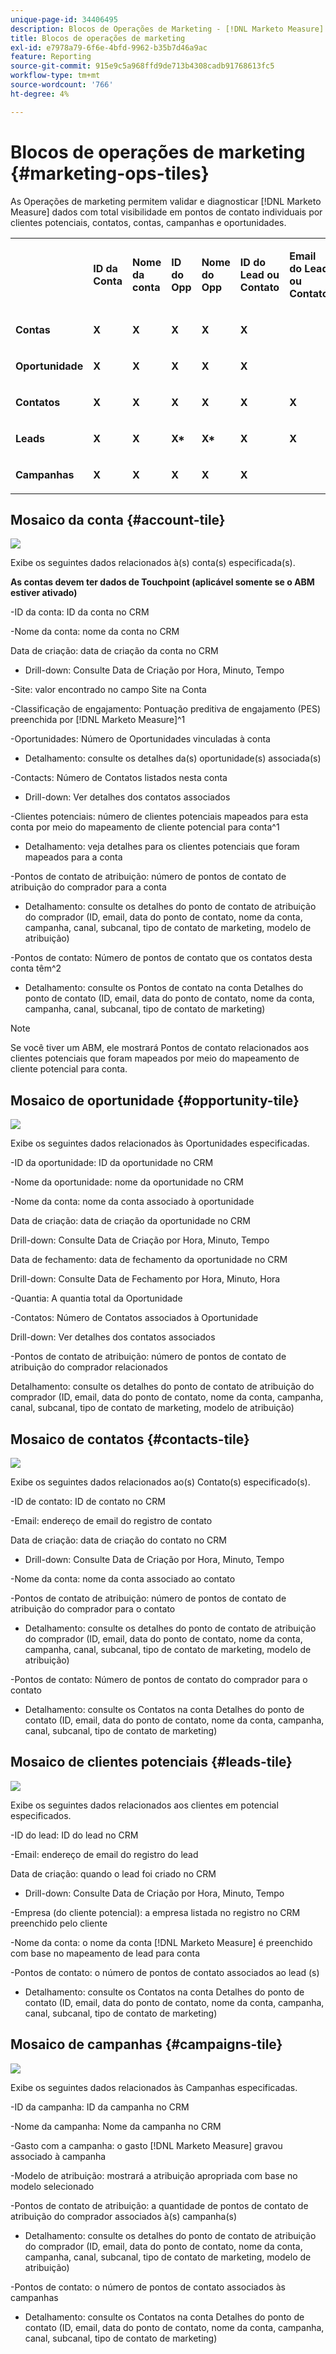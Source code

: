 ```yaml
---
unique-page-id: 34406495
description: Blocos de Operações de Marketing - [!DNL Marketo Measure]
title: Blocos de operações de marketing
exl-id: e7978a79-6f6e-4bfd-9962-b35b7d46a9ac
feature: Reporting
source-git-commit: 915e9c5a968ffd9de713b4308cadb91768613fc5
workflow-type: tm+mt
source-wordcount: '766'
ht-degree: 4%

---
```


# Blocos de operações de marketing {#marketing-ops-tiles}

As Operações de marketing permitem validar e diagnosticar [!DNL Marketo Measure] dados com total visibilidade em pontos de contato individuais por clientes potenciais, contatos, contas, campanhas e oportunidades.

<table> 
 <colgroup> 
  <col> 
  <col> 
  <col> 
  <col> 
  <col> 
  <col> 
  <col> 
  <col> 
  <col> 
  <col> 
  <col> 
  <col> 
  <col> 
 </colgroup> 
 <tbody> 
  <tr> 
   <td><br></td> 
   <td><p><strong>ID da Conta</strong></p></td> 
   <td><p><strong>Nome da conta</strong></p></td> 
   <td><p><strong>ID do Opp</strong></p></td> 
   <td><p><strong>Nome do Opp</strong></p></td> 
   <td><p><strong>ID do Lead ou Contato</strong></p></td> 
   <td><p><strong>Email do Lead ou Contato</strong></p></td> 
   <td><p><strong>ID da campanha</strong></p></td> 
   <td><p><strong>Oportunidade Ganha</strong></p></td> 
   <td><p><strong>Data de criação do aplicativo</strong></p></td> 
   <td><p><strong>Data de Fechamento do Opp</strong></p></td> 
   <td><p><strong>Data do touchpoint</strong></p></td> 
   <td><p><strong>Modelo de atribuição</strong></p></td> 
  </tr> 
  <tr> 
   <td><p><strong>Contas</strong></p></td> 
   <td><strong>X</strong></td> 
   <td><strong>X</strong></td> 
   <td><strong>X</strong></td> 
   <td><strong>X</strong></td> 
   <td><strong>X</strong></td> 
   <td><br></td> 
   <td><strong>X</strong></td> 
   <td><strong>X</strong></td> 
   <td><strong>X</strong></td> 
   <td><strong>X</strong></td> 
   <td><strong>X</strong></td> 
   <td><strong>X</strong></td> 
  </tr> 
  <tr> 
   <td><p><strong>Oportunidade</strong></p></td> 
   <td><strong>X</strong></td> 
   <td><strong>X</strong></td> 
   <td><strong>X</strong></td> 
   <td><strong>X</strong></td> 
   <td><strong>X</strong></td> 
   <td><br></td> 
   <td><strong>X</strong></td> 
   <td><strong>X</strong></td> 
   <td><strong>X</strong></td> 
   <td><strong>X</strong></td> 
   <td><strong>X</strong></td> 
   <td><strong>X</strong></td> 
  </tr> 
  <tr> 
   <td><p><strong>Contatos</strong></p></td> 
   <td><strong>X</strong></td> 
   <td><strong>X</strong></td> 
   <td><strong>X</strong></td> 
   <td><strong>X</strong></td> 
   <td><strong>X</strong></td> 
   <td><strong>X</strong></td> 
   <td><strong>X</strong></td> 
   <td><strong>X</strong></td> 
   <td><strong>X</strong></td> 
   <td><strong>X</strong></td> 
   <td><strong>X</strong></td> 
   <td><strong>X</strong></td> 
  </tr> 
  <tr> 
   <td><p><strong>Leads</strong></p></td> 
   <td><strong>X</strong></td> 
   <td><strong>X</strong></td> 
   <td><strong>X*</strong></td> 
   <td><strong>X*</strong></td> 
   <td><strong>X</strong></td> 
   <td><strong>X</strong></td> 
   <td><strong>X</strong></td> 
   <td><strong>X*</strong></td> 
   <td><strong>X*</strong></td> 
   <td><strong>X*</strong></td> 
   <td><strong>X</strong></td> 
   <td><strong>X</strong></td> 
  </tr> 
  <tr> 
   <td><p><strong>Campanhas</strong></p></td> 
   <td><strong>X</strong></td> 
   <td><strong>X</strong></td> 
   <td><strong>X</strong></td> 
   <td><strong>X</strong></td> 
   <td><strong>X</strong></td> 
   <td><br></td> 
   <td><strong>X</strong></td> 
   <td><strong>X</strong></td> 
   <td><strong>X</strong></td> 
   <td><strong>X</strong></td> 
   <td><strong>X</strong></td> 
   <td><strong>X</strong></td> 
  </tr> 
 </tbody> 
</table>

## Mosaico da conta {#account-tile}

![](assets/one-1.png)

Exibe os seguintes dados relacionados à(s) conta(s) especificada(s).

**As contas devem ter dados de Touchpoint (aplicável somente se o ABM estiver ativado)**

-ID da conta: ID da conta no CRM

-Nome da conta: nome da conta no CRM

Data de criação: data de criação da conta no CRM

* Drill-down: Consulte Data de Criação por Hora, Minuto, Tempo

-Site: valor encontrado no campo Site na Conta

-Classificação de engajamento: Pontuação preditiva de engajamento (PES) preenchida por [!DNL Marketo Measure]^1

-Oportunidades: Número de Oportunidades vinculadas à conta

* Detalhamento: consulte os detalhes da(s) oportunidade(s) associada(s)

-Contacts: Número de Contatos listados nesta conta

* Drill-down: Ver detalhes dos contatos associados

-Clientes potenciais: número de clientes potenciais mapeados para esta conta por meio do mapeamento de cliente potencial para conta^1

* Detalhamento: veja detalhes para os clientes potenciais que foram mapeados para a conta

-Pontos de contato de atribuição: número de pontos de contato de atribuição do comprador para a conta

* Detalhamento: consulte os detalhes do ponto de contato de atribuição do comprador (ID, email, data do ponto de contato, nome da conta, campanha, canal, subcanal, tipo de contato de marketing, modelo de atribuição)

-Pontos de contato: Número de pontos de contato que os contatos desta conta têm^2

* Detalhamento: consulte os Pontos de contato na conta Detalhes do ponto de contato (ID, email, data do ponto de contato, nome da conta, campanha, canal, subcanal, tipo de contato de marketing)

>[!NOTE]
>
>Se você tiver um ABM, ele mostrará Pontos de contato relacionados aos clientes potenciais que foram mapeados por meio do mapeamento de cliente potencial para conta.

## Mosaico de oportunidade {#opportunity-tile}

![](assets/two-1.png)

Exibe os seguintes dados relacionados às Oportunidades especificadas.

-ID da oportunidade: ID da oportunidade no CRM

-Nome da oportunidade: nome da oportunidade no CRM

-Nome da conta: nome da conta associado à oportunidade

Data de criação: data de criação da oportunidade no CRM

Drill-down: Consulte Data de Criação por Hora, Minuto, Tempo

Data de fechamento: data de fechamento da oportunidade no CRM

Drill-down: Consulte Data de Fechamento por Hora, Minuto, Hora

-Quantia: A quantia total da Oportunidade

-Contatos: Número de Contatos associados à Oportunidade

Drill-down: Ver detalhes dos contatos associados

-Pontos de contato de atribuição: número de pontos de contato de atribuição do comprador relacionados

Detalhamento: consulte os detalhes do ponto de contato de atribuição do comprador (ID, email, data do ponto de contato, nome da conta, campanha, canal, subcanal, tipo de contato de marketing, modelo de atribuição)

## Mosaico de contatos {#contacts-tile}

![](assets/three-1.png)

Exibe os seguintes dados relacionados ao(s) Contato(s) especificado(s).

-ID de contato: ID de contato no CRM

-Email: endereço de email do registro de contato

Data de criação: data de criação do contato no CRM

* Drill-down: Consulte Data de Criação por Hora, Minuto, Tempo

-Nome da conta: nome da conta associado ao contato

-Pontos de contato de atribuição: número de pontos de contato de atribuição do comprador para o contato

* Detalhamento: consulte os detalhes do ponto de contato de atribuição do comprador (ID, email, data do ponto de contato, nome da conta, campanha, canal, subcanal, tipo de contato de marketing, modelo de atribuição)

-Pontos de contato: Número de pontos de contato do comprador para o contato

* Detalhamento: consulte os Contatos na conta Detalhes do ponto de contato (ID, email, data do ponto de contato, nome da conta, campanha, canal, subcanal, tipo de contato de marketing)

## Mosaico de clientes potenciais {#leads-tile}

![](assets/four-1.png)

Exibe os seguintes dados relacionados aos clientes em potencial especificados.

-ID do lead: ID do lead no CRM

-Email: endereço de email do registro do lead

Data de criação: quando o lead foi criado no CRM

* Drill-down: Consulte Data de Criação por Hora, Minuto, Tempo

-Empresa (do cliente potencial): a empresa listada no registro no CRM preenchido pelo cliente

-Nome da conta: o nome da conta [!DNL Marketo Measure] é preenchido com base no mapeamento de lead para conta

-Pontos de contato: o número de pontos de contato associados ao lead (s)

* Detalhamento: consulte os Contatos na conta Detalhes do ponto de contato (ID, email, data do ponto de contato, nome da conta, campanha, canal, subcanal, tipo de contato de marketing)

## Mosaico de campanhas {#campaigns-tile}

![](assets/five-1.png)

Exibe os seguintes dados relacionados às Campanhas especificadas.

-ID da campanha: ID da campanha no CRM

-Nome da campanha: Nome da campanha no CRM

-Gasto com a campanha: o gasto [!DNL Marketo Measure] gravou associado à campanha

-Modelo de atribuição: mostrará a atribuição apropriada com base no modelo selecionado

-Pontos de contato de atribuição: a quantidade de pontos de contato de atribuição do comprador associados à(s) campanha(s)

* Detalhamento: consulte os detalhes do ponto de contato de atribuição do comprador (ID, email, data do ponto de contato, nome da conta, campanha, canal, subcanal, tipo de contato de marketing, modelo de atribuição)

-Pontos de contato: o número de pontos de contato associados às campanhas

* Detalhamento: consulte os Contatos na conta Detalhes do ponto de contato (ID, email, data do ponto de contato, nome da conta, campanha, canal, subcanal, tipo de contato de marketing)

